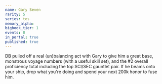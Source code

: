 ```yaml
---
name: Gary Seven
rarity: 5
series: tos
memory_alpha:
bigbook_tier: 1
events: 0
in_portal: true
published: true
---
```


DB pulled off a real (un)balancing act with Gary to give him a great base, monstrous voyage numbers (with a useful skill set), and the #2 overall proficiency total including the top SCI/SEC gauntlet pair. If he beams onto your ship, drop what you're doing and spend your next 200k honor to fuse him.
